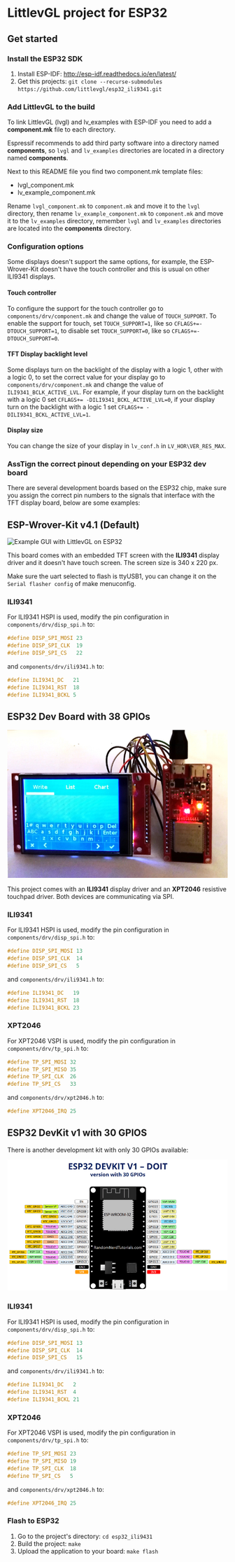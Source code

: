 # LittlevGL project for ESP32


## Get started 
### Install the ESP32 SDK
1. Install ESP-IDF: http://esp-idf.readthedocs.io/en/latest/
2. Get this projects: `git clone --recurse-submodules https://github.com/littlevgl/esp32_ili9341.git`

### Add LittlevGL to the build
To link LittlevGL (lvgl) and lv_examples with ESP-IDF you need to add a **component.mk** file to each directory.

Espressif recommends to add third party software into a directory named **components**, so `lvgl` and `lv_examples` directories are located in a directory named **components**.

Next to this README file you find two component.mk template files:
- lvgl_component.mk
- lv_example_component.mk

Rename `lvgl_component.mk` to `component.mk` and move it to the `lvgl` directory, then rename `lv_example_component.mk` to `component.mk` and move it to the `lv_examples` directory, remember `lvgl` and `lv_examples` directories are located into the **components** directory.

### Configuration options
Some displays doesn't support the same options, for example, the ESP-Wrover-Kit doesn't have the touch controller and this is usual on other ILI9341 displays.

#### Touch controller
To configure the support for the touch controller go to `components/drv/component.mk` and change the value of `TOUCH_SUPPORT`. To enable the support for touch, set `TOUCH_SUPPORT=1`, like so `CFLAGS+=-DTOUCH_SUPPORT=1`, to disable set `TOUCH_SUPPORT=0`, like so `CFLAGS+=-DTOUCH_SUPPORT=0`.

#### TFT Display backlight level
Some displays turn on the backlight of the display with a logic 1, other with a logic 0, to set the correct value for your display go to `components/drv/component.mk` and change the value of `ILI9341_BCLK_ACTIVE_LVL`. For example, if your display turn on the backlight with a logic 0 set `CFLAGS+= -DILI9341_BCKL_ACTIVE_LVL=0`, if your display turn on the backlight with a logic 1 set `CFLAGS+= -DILI9341_BCKL_ACTIVE_LVL=1`.

#### Display size
You can change the size of your display in `lv_conf.h` in `LV_HOR\VER_RES_MAX`.

### AssTign the correct pinout depending on your ESP32 dev board
There are several development boards based on the ESP32 chip, make sure you assign the correct pin numbers to the signals that interface with the TFT display board, below are some examples:

## ESP-Wrover-Kit v4.1 (Default)

![Example GUI with LittlevGL on ESP32](esp_wrover_kit.jpg)

This board comes with an embedded TFT screen with the **ILI9341** display driver and it doesn't have touch screen. The screen size is 340 x 220 px.

Make sure the uart selected to flash is ttyUSB1, you can change it on the `Serial flasher config` of make menuconfig.

### ILI9341
For ILI9341 HSPI is used, modify the pin configuration in `components/drv/disp_spi.h` to:

```c
#define DISP_SPI_MOSI 23
#define DISP_SPI_CLK  19
#define DISP_SPI_CS   22
```

and `components/drv/ili9341.h` to:
```c
#define ILI9341_DC   21
#define ILI9341_RST  18
#define ILI9341_BCKL 5
```

## ESP32 Dev Board with 38 GPIOs

![Example GUI with LittlevGL on ESP32](screenshot.jpg)

This project comes with an **ILI9341** display driver and an **XPT2046** resistive touchpad driver. Both devices are communicating via SPI.

### ILI9341
For ILI9341 HSPI is used, modify the pin configuration in `components/drv/disp_spi.h` to:

```c
#define DISP_SPI_MOSI 13
#define DISP_SPI_CLK  14
#define DISP_SPI_CS   5
```

and `components/drv/ili9341.h` to:
```c
#define ILI9341_DC   19
#define ILI9341_RST  18
#define ILI9341_BCKL 23
```

### XPT2046
For XPT2046 VSPI is used, modify the pin configuration in `components/drv/tp_spi.h` to:

```c
#define TP_SPI_MOSI 32
#define TP_SPI_MISO 35
#define TP_SPI_CLK  26
#define TP_SPI_CS   33
```

and `components/drv/xpt2046.h` to:
```c
#define XPT2046_IRQ 25
```

## ESP32 DevKit v1 with 30 GPIOS

There is another development kit with only 30 GPIOs available:

![LittlevGL on ESP32 Kit with 30 GPIO](ESP32_DevkitV1_30_GPIO.png)

### ILI9341

For ILI9341 HSPI is used, modify the pin configuration in `components/drv/disp_spi.h` to:

```c
#define DISP_SPI_MOSI 13
#define DISP_SPI_CLK  14
#define DISP_SPI_CS   15
```

and `components/drv/ili9341.h` to:
```c
#define ILI9341_DC   2
#define ILI9341_RST  4
#define ILI9341_BCKL 21
```

### XPT2046

For XPT2046 VSPI is used, modify the pin configuration in `components/drv/tp_spi.h` to:

```c
#define TP_SPI_MOSI 23
#define TP_SPI_MISO 19
#define TP_SPI_CLK  18
#define TP_SPI_CS   5
```

and `components/drv/xpt2046.h` to:
```c
#define XPT2046_IRQ 25
```

### Flash to ESP32
1. Go to the project's directory: `cd esp32_ili9431`
2. Build the project: `make`
3. Upload the application to your board: `make flash`
